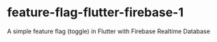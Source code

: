 # feature-flag-flutter-firebase-1
A simple feature flag (toggle) in Flutter with Firebase Realtime Database
